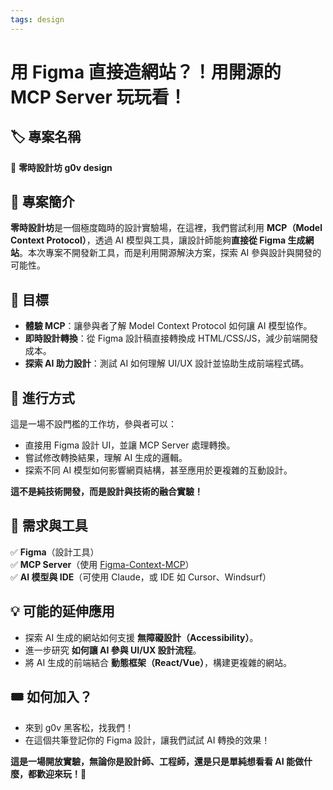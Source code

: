 ```yaml
---
tags: design
---
```


# 用 Figma 直接造網站？！用開源的 MCP Server 玩玩看！

## 🏷️ 專案名稱
🚀 **零時設計坊 g0v design**

## 📌 專案簡介
**零時設計坊**是一個極度臨時的設計實驗場，在這裡，我們嘗試利用 **MCP（Model Context Protocol）**，透過 AI 模型與工具，讓設計師能夠**直接從 Figma 生成網站**。本次專案不開發新工具，而是利用開源解決方案，探索 AI 參與設計與開發的可能性。

## 🎯 目標
- **體驗 MCP**：讓參與者了解 Model Context Protocol 如何讓 AI 模型協作。
- **即時設計轉換**：從 Figma 設計稿直接轉換成 HTML/CSS/JS，減少前端開發成本。
- **探索 AI 助力設計**：測試 AI 如何理解 UI/UX 設計並協助生成前端程式碼。

## 🚀 進行方式
這是一場不設門檻的工作坊，參與者可以：
- 直接用 Figma 設計 UI，並讓 MCP Server 處理轉換。
- 嘗試修改轉換結果，理解 AI 生成的邏輯。
- 探索不同 AI 模型如何影響網頁結構，甚至應用於更複雜的互動設計。

**這不是純技術開發，而是設計與技術的融合實驗！**

## 🔧 需求與工具
✅ **Figma**（設計工具）  
✅ **MCP Server**（使用 [Figma-Context-MCP](https://github.com/GLips/Figma-Context-MCP?tab=readme-ov-file#configuration)）  
✅ **AI 模型與 IDE**（可使用 Claude，或 IDE 如 Cursor、Windsurf）  

## 💡 可能的延伸應用
- 探索 AI 生成的網站如何支援 **無障礙設計（Accessibility）**。
- 進一步研究 **如何讓 AI 參與 UI/UX 設計流程**。
- 將 AI 生成的前端結合 **動態框架（React/Vue）**，構建更複雜的網站。

## 🎟️ 如何加入？
- 來到 g0v 黑客松，找我們！
- 在這個共筆登記你的 Figma 設計，讓我們試試 AI 轉換的效果！

**這是一場開放實驗，無論你是設計師、工程師，還是只是單純想看看 AI 能做什麼，都歡迎來玩！🚀**


